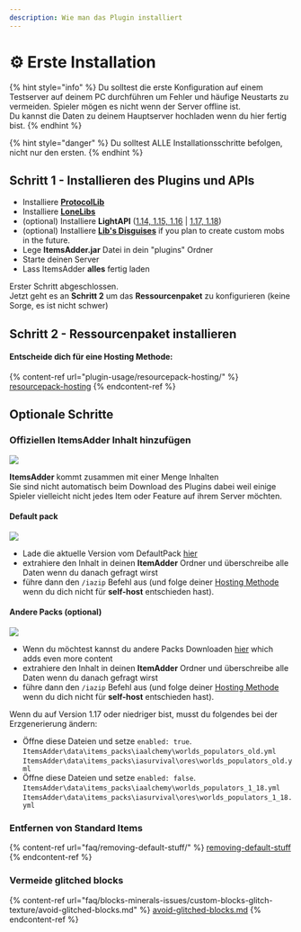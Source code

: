 ```yaml
---
description: Wie man das Plugin installiert
---
```


# ⚙ Erste Installation

{% hint style="info" %}
Du solltest die erste Konfiguration auf einem Testserver auf deinem PC durchführen um Fehler und häufige Neustarts zu vermeiden. Spieler mögen es nicht wenn der Server offline ist.\
Du kannst die Daten zu deinem Hauptserver hochladen wenn du hier fertig bist.
{% endhint %}

{% hint style="danger" %}
Du solltest ALLE Installationsschritte befolgen, nicht nur den ersten.
{% endhint %}

## Schritt 1 - Installieren des Plugins und APIs

* Installiere [**ProtocolLib**](https://www.spigotmc.org/resources/protocollib.1997/)
* Installiere [**LoneLibs**](https://www.spigotmc.org/resources/lonelibs.75974/)
* (optional) Installiere **LightAPI** ([1.14, 1.15, 1.16](http://a.devs.beer/lightapi-old) | [1.17, 1.18](http://a.devs.beer/lightapi-new))
* (optional) Installiere [**Lib's Disguises**](https://www.spigotmc.org/resources/libs-disguises-free.81/) if you plan to create custom mobs in the future.
* Lege **ItemsAdder.jar** Datei in dein "plugins" Ordner
* Starte deinen Server
* Lass ItemsAdder **alles** fertig laden

Erster Schritt abgeschlossen.\
Jetzt geht es an **Schritt 2** um das **Ressourcenpaket** zu konfigurieren (keine Sorge, es ist nicht schwer) 
## Schritt 2 - Ressourcenpaket installieren

#### Entscheide dich für eine Hosting Methode:

{% content-ref url="plugin-usage/resourcepack-hosting/" %}
[resourcepack-hosting](plugin-usage/resourcepack-hosting/)
{% endcontent-ref %}

## Optionale Schritte

### Offiziellen ItemsAdder Inhalt hinzufügen

![](.gitbook/assets/items\_showcase\_gif.apng)

**ItemsAdder** kommt zusammen mit einer Menge Inhalten\
Sie sind nicht automatisch beim Download des Plugins dabei weil einige Spieler vielleicht nicht jedes Item oder Feature auf ihrem Server möchten.
#### Default pack

![](<.gitbook/assets/image (47).png>)

* Lade die aktuelle Version vom DefaultPack [hier](https://github.com/ItemsAdder/DefaultPack/releases/latest)&#x20;
* extrahiere den Inhalt in deinen **ItemAdder** Ordner und überschreibe alle Daten wenn du danach gefragt wirst
* führe dann den `/iazip` Befehl aus (und folge deiner [Hosting Methode](plugin-usage/resourcepack-hosting/) wenn du dich nicht für **self-host** entschieden hast).

#### Andere Packs (optional)

![](<.gitbook/assets/image (50).png>)

* Wenn du möchtest kannst du andere Packs Downloaden [hier](https://github.com/ItemsAdder/OtherPacks/releases/latest) which adds even more content
* extrahiere den Inhalt in deinen **ItemAdder** Ordner und überschreibe alle Daten wenn du danach gefragt wirst
* führe dann den `/iazip` Befehl aus (und folge deiner [Hosting Methode](plugin-usage/resourcepack-hosting/) wenn du dich nicht für **self-host** entschieden hast).

Wenn du auf Version 1.17 oder niedriger bist, musst du folgendes bei der Erzgenerierung ändern:

* Öffne diese Dateien und setze `enabled: true`.\
  `ItemsAdder\data\items_packs\iaalchemy\worlds_populators_old.yml`\
  `ItemsAdder\data\items_packs\iasurvival\ores\worlds_populators_old.yml`
* Öffne diese Dateien und setze `enabled: false`.\
  `ItemsAdder\data\items_packs\iaalchemy\worlds_populators_1_18.yml`\
  `ItemsAdder\data\items_packs\iasurvival\ores\worlds_populators_1_18.yml`

### Entfernen von Standard Items

{% content-ref url="faq/removing-default-stuff/" %}
[removing-default-stuff](faq/removing-default-stuff/)
{% endcontent-ref %}

### Vermeide glitched blocks

{% content-ref url="faq/blocks-minerals-issues/custom-blocks-glitch-texture/avoid-glitched-blocks.md" %}
[avoid-glitched-blocks.md](faq/blocks-minerals-issues/custom-blocks-glitch-texture/avoid-glitched-blocks.md)
{% endcontent-ref %}
